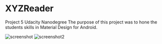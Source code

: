 # XYZReader
Project 5 Udacity Nanodegree
The purpose of this project was to hone the students skills in Material Design for Android.

![screenshot](https://cloud.githubusercontent.com/assets/13584530/18076754/8780e09a-6e4e-11e6-8388-0a9fcf7315b7.PNG)
![screenshot2](https://cloud.githubusercontent.com/assets/13584530/18076802/ea5d1fda-6e4e-11e6-9c36-45f22e33d7d5.PNG)
